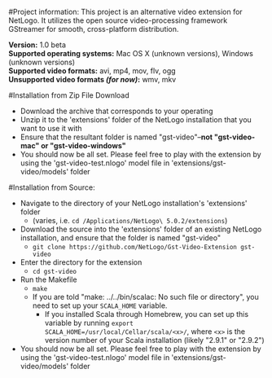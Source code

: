 #Project information:
This project is an alternative video extension for NetLogo.  It utilizes the open source video-processing framework GStreamer for smooth, cross-platform distribution.

__Version:__ 1.0 beta<br>
__Supported operating systems:__ Mac OS X (unknown versions), Windows (unknown versions)<br>
__Supported video formats:__ avi, mp4, mov, flv, ogg<br>
<b>Unsupported video formats <i>(for now)</i>:</b> wmv, mkv

#Installation from Zip File Download
* Download the archive that corresponds to your operating
* Unzip it to the 'extensions' folder of the NetLogo installation that you want to use it with
* Ensure that the resultant folder is named "gst-video"–__not "gst-video-mac" or "gst-video-windows"__
* You should now be all set.  Please feel free to play with the extension by using the 'gst-video-test.nlogo' model file in 'extensions/gst-video/models' folder

#Installation from Source:
* Navigate to the directory of your NetLogo installation's 'extensions' folder
  * (varies, i.e. `cd /Applications/NetLogo\ 5.0.2/extensions`)
* Download the source into the 'extensions' folder of an existing NetLogo installation, and ensure that the folder is named "gst-video" 
  * `git clone https://github.com/NetLogo/Gst-Video-Extension gst-video`
* Enter the directory for the extension
  * `cd gst-video`
* Run the Makefile
  * `make`
  * If you are told "make: ../../bin/scalac: No such file or directory", you need to set up your `SCALA_HOME` variable.
    * If you installed Scala through Homebrew, you can set up this variable by running `export SCALA_HOME=/usr/local/Cellar/scala/<x>/`, where `<x>` is the version number of your Scala installation (likely "2.9.1" or "2.9.2")
* You should now be all set.  Please feel free to play with the extension by using the 'gst-video-test.nlogo' model file in 'extensions/gst-video/models' folder

